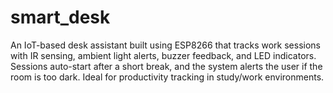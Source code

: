 # smart_desk
An IoT-based desk assistant built using ESP8266 that tracks work sessions with IR sensing, ambient light alerts, buzzer feedback, and LED indicators. Sessions auto-start after a short break, and the system alerts the user if the room is too dark. Ideal for productivity tracking in study/work environments.
